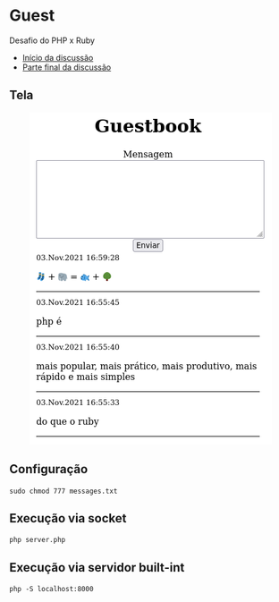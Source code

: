# Guest

Desafio do PHP x Ruby

- [Início da discussão](https://twitter.com/leandronsp/status/1455598643927556104)
- [Parte final da discussão](https://twitter.com/leandronsp/status/1455711853619916802)

## Tela

<div align="center">

![Screenshot](guest.png)

</div>

## Configuração

```
sudo chmod 777 messages.txt
```

## Execução via socket
```
php server.php
```

## Execução via servidor built-int

```
php -S localhost:8000
```
